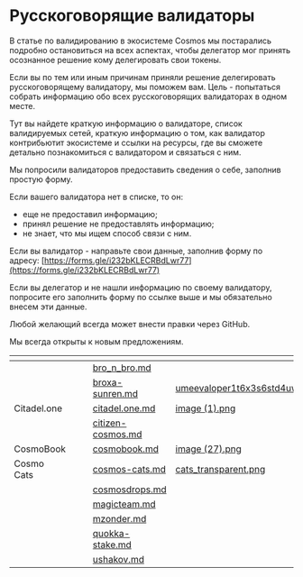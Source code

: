 # Русскоговорящие валидаторы

В статье по валидированию в экосистеме Cosmos мы постарались подробно остановиться на всех аспектах, чтобы делегатор мог принять осознанное решение кому делегировать свои токены.&#x20;

Если вы по тем или иным причинам приняли решение делегировать русскоговорящему валидатору, мы поможем вам. Цель -  попытаться собрать информацию обо всех русскоговорящих валидаторах в одном месте.&#x20;

Тут вы найдете краткую информацию о валидаторе, список валидируемых сетей, краткую информацию о том, как валидатор контрибьютит экосистеме и ссылки на ресурсы, где вы сможете детально познакомиться с валидатором и связаться с ним.

Мы попросили валидаторов предоставить сведения о себе, заполнив простую форму.&#x20;

Если вашего валидатора нет в списке, то он:

* еще не предоставил информацию;
* принял решение не предоставлять информацию;
* не знает, что мы ищем способ связи с ним.

Если вы валидатор - направьте свои данные, заполнив форму по адресу: [https://forms.gle/i232bKLECRBdLwr77](https://forms.gle/i232bKLECRBdLwr77)

Если вы делегатор и не нашли информацию по своему валидатору, попросите его заполнить форму по ссылке выше и мы обязательно внесем эти данные.

Любой желающий всегда может внести правки через GitHub.

Мы всегда открыты к новым предложениям.

<table data-view="cards"><thead><tr><th></th><th></th><th></th><th data-hidden data-card-target data-type="content-ref"></th><th data-hidden data-card-cover data-type="files"></th></tr></thead><tbody><tr><td></td><td></td><td></td><td><a href="bro_n_bro.md">bro_n_bro.md</a></td><td></td></tr><tr><td></td><td></td><td></td><td><a href="broxa-sunren.md">broxa-sunren.md</a></td><td><a href="../../.gitbook/assets/umeevaloper1t6x3s6std4uw5h0epmeexuldj3jvdgmpnttf4t.png">umeevaloper1t6x3s6std4uw5h0epmeexuldj3jvdgmpnttf4t.png</a></td></tr><tr><td>              Citadel.one</td><td></td><td></td><td><a href="citadel.one.md">citadel.one.md</a></td><td><a href="../../.gitbook/assets/image (1).png">image (1).png</a></td></tr><tr><td></td><td></td><td></td><td><a href="citizen-cosmos.md">citizen-cosmos.md</a></td><td></td></tr><tr><td>             CosmoBook</td><td></td><td></td><td><a href="cosmobook.md">cosmobook.md</a></td><td><a href="../../.gitbook/assets/image (27).png">image (27).png</a></td></tr><tr><td>             Cosmo Cats</td><td></td><td></td><td><a href="cosmos-cats.md">cosmos-cats.md</a></td><td><a href="../../.gitbook/assets/cats_transparent.png">cats_transparent.png</a></td></tr><tr><td></td><td></td><td></td><td><a href="cosmosdrops.md">cosmosdrops.md</a></td><td></td></tr><tr><td></td><td></td><td></td><td><a href="magicteam.md">magicteam.md</a></td><td></td></tr><tr><td></td><td></td><td></td><td><a href="mzonder.md">mzonder.md</a></td><td></td></tr><tr><td></td><td></td><td></td><td><a href="quokka-stake.md">quokka-stake.md</a></td><td></td></tr><tr><td></td><td></td><td></td><td><a href="ushakov.md">ushakov.md</a></td><td></td></tr></tbody></table>
